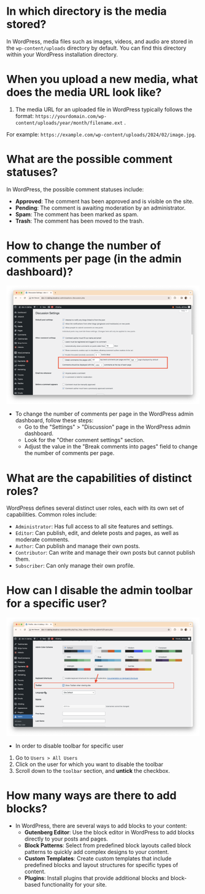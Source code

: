 # In which directory is the media stored?
In WordPress, media files such as images, videos, and audio are stored in the `wp-content/uploads` directory by default. You can find this directory within your WordPress installation directory.

# When you upload a new media, what does the media URL look like?
1. The media URL for an uploaded file in WordPress typically follows the format: 
`https://yourdomain.com/wp-content/uploads/year/month/filename.ext` . 

For example: `https://example.com/wp-content/uploads/2024/02/image.jpg`.

# What are the possible comment statuses?
In WordPress, the possible comment statuses include:
* **Approved**: The comment has been approved and is visible on the site.
* **Pending**: The comment is awaiting moderation by an administrator.
* **Spam**: The comment has been marked as spam.
* **Trash**: The comment has been moved to the trash.

# How to change the number of comments per page (in the admin dashboard)?
![](screenshot-03.png)

* To change the number of comments per page in the WordPress admin dashboard, follow these steps:
    - Go to the "Settings" > "Discussion" page in the WordPress admin dashboard.
    - Look for the "Other comment settings" section.
    - Adjust the value in the "Break comments into pages" field to change the number of comments per page.

# What are the capabilities of distinct roles?
WordPress defines several distinct user roles, each with its own set of capabilities. Common roles include:
- `Administrator`: Has full access to all site features and settings.
- `Editor`: Can publish, edit, and delete posts and pages, as well as moderate comments.
- `Author`: Can publish and manage their own posts.
- `Contributor`: Can write and manage their own posts but cannot publish them.
- `Subscriber`: Can only manage their own profile.

# How can I disable the admin toolbar for a specific user?
![](screenshot-02.png)
* In order to disable toolbar for specific user
1. Go to `Users > All Users`
2. Click on the user for which you want to disable the toolbar
3. Scroll down to the `toolbar` section, and **untick** the checkbox.

# How many ways are there to add blocks?
* In WordPress, there are several ways to add blocks to your content:
    * **Gutenberg Editor**: Use the block editor in WordPress to add blocks directly to your posts and pages.
    * **Block Patterns**: Select from predefined block layouts called block patterns to quickly add complex designs to your content.
    * **Custom Templates**: Create custom templates that include predefined blocks and layout structures for specific types of content.
    * **Plugins**: Install plugins that provide additional blocks and block-based functionality for your site.